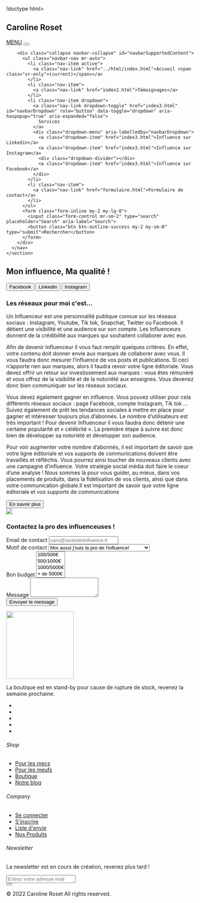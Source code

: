 !doctype html>
<html lang="fr">
<head>
<link href="https://cdn.jsdelivr.net/npm/bootstrap@5.1.3/dist/css/bootstrap.min.css" rel="stylesheet" integrity="sha384-1BmE4kWBq78iYhFldvKuhfTAU6auU8tT94WrHftjDbrCEXSU1oBoqyl2QvZ6jIW3" crossorigin="anonymous">
<script src="https://kit.fontawesome.com/1cb93b4472.js" crossorigin="anonymous"></script>
  <meta charset="utf-8">
  <title>Mes actualités d'influence</title>
  <link rel="stylesheet" href="../css/style.css">
  <script src="script.js"></script>
</head>
<body>
  <section class="top-page">
    <h1 id="pageTitle">Caroline Roset</h1>
    <nav class="navbar navbar-expand-lg navbar-light bg-light">
        <a class="navbar-brand" href="index.html">MENU</a>
        <button class="navbar-toggler" type="button" data-toggle="collapse" data-target="#navbarSupportedContent" aria-controls="navbarSupportedContent" aria-expanded="false" aria-label="Toggle navigation">
          <span class="navbar-toggler-icon"></span>
        </button>
      
        <div class="collapse navbar-collapse" id="navbarSupportedContent">
          <ul class="navbar-nav mr-auto">
            <li class="nav-item active">
              <a class="nav-link" href="../html/index.html">Accueil <span class="sr-only">(current)</span></a>
            </li>
            <li class="nav-item">
              <a class="nav-link" href="index2.html">Témoignages</a>
            </li>
            <li class="nav-item dropdown">
              <a class="nav-link dropdown-toggle" href="index3.html" id="navbarDropdown" role="button" data-toggle="dropdown" aria-haspopup="true" aria-expanded="false">
                Services
              </a>
              <div class="dropdown-menu" aria-labelledby="navbarDropdown">
                <a class="dropdown-item" href="index3.html">Influence sur Linkedin</a>
                <a class="dropdown-item" href="index3.html">Influence sur Instagram</a>
                <div class="dropdown-divider"></div>
                <a class="dropdown-item" href="index3.html">Influence sur Facebook</a>
              </div>
            </li>
            <li class="nav-item">
              <a class="nav-link" href="formulaire.html">Formulaire de contact</a>
            </li>
          </ul>
          <form class="form-inline my-2 my-lg-0">
            <input class="form-control mr-sm-2" type="search" placeholder="Search" aria-label="Search">
            <button class="btn btn-outline-success my-2 my-sm-0" type="submit">Rechercher</button>
          </form>
        </div>
      </nav>
    </section>
<div id="reseaux"class="row">
    <h2>Mon influence, Ma qualité !</h2>
<button class="btn btn-primary col-md-4"><i class="fab fa-facebook-square"></i> Facebook</button>
<button class="btn btn-primary col-md-4"><i class="fab fa-linkedin"></i> Linkedin</button>
<button class="btn btn-primary col-md-4"><i class="fab fa-instagram"></i> Instagram</button>
</div>
<div class="row">
    <div id="txtReseaux"class="col-md-6">
<h3>Les réseaux pour moi c'est...</h3>
<p id="ContentReseaux">Un Influenceur est une personnalité publique connue sur les réseaux sociaux : Instagram, Youtube, Tik tok, Snapchat, Twitter ou Facebook. Il détient une visibilité et une audience sur son compte. Les Influenceurs donnent de la crédibilité aux marques qui souhaitent collaborer avec eux.</p>
<p id="ContentReseaux">Afin de devenir Influenceur il vous faut remplir quelques critères. En effet, votre contenu doit donner envie aux marques de collaborer avec vous. Il vous faudra donc mesurer l’influence de vos posts et publications. Si ceci n’apporte rien aux marques, alors il faudra revoir votre ligne éditoriale. Vous devez offrir un retour sur investissement aux marques : vous êtes rémunéré et vous offrez de la visibilité et de la notoriété aux enseignes. Vous devenez donc bien communiquer sur les réseaux sociaux.

Vous devez également gagner en influence. Vous pouvez utiliser pour cela différents réseaux sociaux : page Facebook, compte Instagram, Tik tok … Suivez également de prêt les tendances sociales à mettre en place pour gagner et intéresser toujours plus d’abonnés. Le nombre d’utilisateurs est très important ! Pour devenir Influenceur il vous faudra donc détenir une certaine popularité et « célébrité ». La première étape à suivre est donc bien de développer sa notoriété et développer son audience.</p>
<p id="ContentReseaux">Pour voir augmenter votre nombre d’abonnés, il est important de savoir que votre ligne éditoriale et vos supports de communications doivent être travaillés et réfléchis. Vous pourrez ainsi toucher de nouveaux clients avec une campagne d’influence. Votre stratégie social média doit faire le coeur d’une analyse ! Nous sommes là pour vous guider, au mieux, dans vos placements de produits, dans la fidélisation de vos clients, ainsi que dans votre communication globale.Il est important de savoir que votre ligne éditoriale et vos supports de communications</p>
<button class="btn btn-secondary"> En savoir plus</button>
    </div>
    <div class="col-md-6"><img id="imgReseaux"src="../img/reseaux.jpg"></div>
</div>
<div id="contact">
<h3>Contactez la pro des influenceuses !</h3>
<div class="row">
    <div class="col-md-1"></div>
    <div class="col-md-10">
<form>
    <div class="form-group">
      <label for="exampleFormControlInput1">Email de contact</label>
      <input type="email" class="form-control" id="exampleFormControlInput1" placeholder="caro@lacitedelinfluence.fr">
    </div>
    <div class="form-group">
      <label for="exampleFormControlSelect1">Motif de contact</label>
      <select class="form-control" id="exampleFormControlSelect1">
        <option>Moi aussi j'suis la pro de l'influence!</option>
        <option>J'aimerai devenir influenceur apprend moi</option>
        <option>Pour t'écrires</option>
        <option>Pour connaitre ton salaire ?</option>
        <option>C'est bien Dubaï ?</option>
      </select>
    </div>
    <div class="form-group">
      <label for="exampleFormControlSelect2">Bon budget</label>
      <select multiple class="form-control" id="exampleFormControlSelect2">
        <option>100/500€</option>
        <option>500/1000€</option>
        <option>1000/5000€</option>
        <option>+ de 5000€</option>
      </select>
    </div>
    <div class="form-group">
      <label for="exampleFormControlTextarea1">Message</label>
      <textarea class="form-control" id="exampleFormControlTextarea1" rows="3"></textarea>
    </div>
    <div class="row">
    <button id="sendContact" class="btn btn-primary">Envoyer le message</button>
</div>
  </form>
  </div>
    
</div>
  <div class="col-md-1"></div>
  </div>
  <footer>
    <div class="container py-5">
      <div class="row py-4">
        <div class="col-lg-4 col-md-6 mb-4 mb-lg-0"><img src="img/logo.png" alt="" width="180" class="mb-3">
          <p class="font-italic text-muted">La boutique est en stand-by pour cause de rupture de stock, revenez la semaine prochaine.</p>
          <ul class="list-inline mt-4">
            <li class="list-inline-item"><a href="#" target="_blank" title="twitter"><i class="fa fa-twitter"></i></a></li>
            <li class="list-inline-item"><a href="#" target="_blank" title="facebook"><i class="fa fa-facebook"></i></a></li>
            <li class="list-inline-item"><a href="#" target="_blank" title="instagram"><i class="fa fa-instagram"></i></a></li>
            <li class="list-inline-item"><a href="#" target="_blank" title="pinterest"><i class="fa fa-pinterest"></i></a></li>
            <li class="list-inline-item"><a href="#" target="_blank" title="vimeo"><i class="fa fa-vimeo"></i></a></li>
          </ul>
        </div>
        <div class="col-lg-2 col-md-6 mb-4 mb-lg-0">
          <h6 class="text-uppercase font-weight-bold mb-4">Shop</h6>
          <ul class="list-unstyled mb-0">
            <li class="mb-2"><a href="#" class="text-muted">Pour les mecs</a></li>
            <li class="mb-2"><a href="#" class="text-muted">Pour les meufs</a></li>
            <li class="mb-2"><a href="#" class="text-muted">Boutique</a></li>
            <li class="mb-2"><a href="#" class="text-muted">Notre blog</a></li>
          </ul>
        </div>
        <div class="col-lg-2 col-md-6 mb-4 mb-lg-0">
          <h6 class="text-uppercase font-weight-bold mb-4">Company</h6>
          <ul class="list-unstyled mb-0">
            <li class="mb-2"><a href="#" class="text-muted">Se connecter</a></li>
            <li class="mb-2"><a href="#" class="text-muted">S'inscrire</a></li>
            <li class="mb-2"><a href="#" class="text-muted">Liste d'envie</a></li>
            <li class="mb-2"><a href="#" class="text-muted">Nos Produits</a></li>
          </ul>
        </div>
        <div class="col-lg-4 col-md-6 mb-lg-0">
          <h6 class="text-uppercase font-weight-bold mb-4">Newsletter</h6>
          <p class="text-muted mb-4">La newsletter est en cours de création, revenez plus tard ! </p>
          <div class="p-1 rounded border">
            <div class="input-group">
              <input type="email" placeholder="Entrez votre adresse mail" aria-describedby="button-addon1" class="form-control border-0 shadow-0">
              <div class="input-group-append">
                <button id="button-addon1" type="submit" class="btn btn-link"><i class="fa fa-paper-plane"></i></button>
              </div>
            </div>
          </div>
        </div>
      </div>
    </div>
    <div class="bg-light py-4">
      <div class="container text-center">
        <p class="text-muted mb-0 py-2">© 2022 Caroline Roset All rights reserved.</p>
      </div>
    </div>
  </footer>
</body>
</html>
